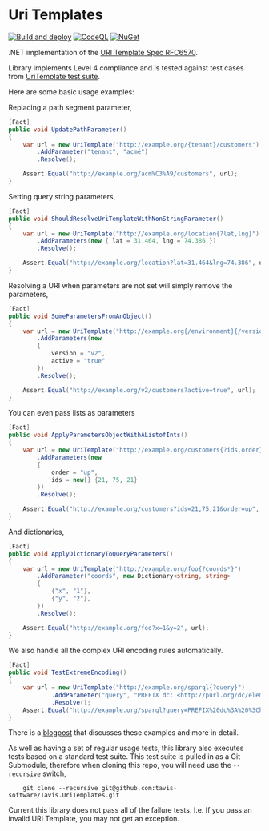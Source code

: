 # Uri Templates # 

[![Build and deploy](https://github.com/microsoft/kiota/actions/workflows/buildAndDeploy.yml/badge.svg)](https://github.com/microsoft/kiota/actions/workflows/buildAndDeploy.yml) [![CodeQL](https://github.com/microsoft/kiota/actions/workflows/codeql-analysis.yml/badge.svg)](https://github.com/microsoft/kiota/actions/workflows/codeql-analysis.yml) [![NuGet](https://img.shields.io/nuget/v/Tavis.UriTemplates.svg?label=NuGet)](https://www.nuget.org/packages/Tavis.UriTemplates/)

.NET implementation of the [URI Template Spec RFC6570](http://tools.ietf.org/html/rfc6570). 

Library implements Level 4 compliance and is tested against test cases from [UriTemplate test suite](https://github.com/uri-templates/uritemplate-test).


Here are some basic usage examples:

Replacing a path segment parameter,

```csharp
[Fact]
public void UpdatePathParameter()
{
    var url = new UriTemplate("http://example.org/{tenant}/customers")
        .AddParameter("tenant", "acmé")
        .Resolve();

    Assert.Equal("http://example.org/acm%C3%A9/customers", url);
}
```

Setting query string parameters,

```csharp
[Fact]
public void ShouldResolveUriTemplateWithNonStringParameter()
{
    var url = new UriTemplate("http://example.org/location{?lat,lng}")
        .AddParameters(new { lat = 31.464, lng = 74.386 })
        .Resolve();

    Assert.Equal("http://example.org/location?lat=31.464&lng=74.386", url);
}
```


Resolving a URI when parameters are not set will simply remove the parameters,

```csharp
[Fact]
public void SomeParametersFromAnObject()
{
    var url = new UriTemplate("http://example.org{/environment}{/version}/customers{?active,country}")
        .AddParameters(new
        {
            version = "v2",
            active = "true"
        })
        .Resolve();

    Assert.Equal("http://example.org/v2/customers?active=true", url);
}
```

You can even pass lists as parameters

```csharp
[Fact]
public void ApplyParametersObjectWithAListofInts()
{
    var url = new UriTemplate("http://example.org/customers{?ids,order}")
        .AddParameters(new
        {
            order = "up",
            ids = new[] {21, 75, 21}
        })
        .Resolve();

    Assert.Equal("http://example.org/customers?ids=21,75,21&order=up", url);
}
```

And dictionaries,

```csharp
[Fact]
public void ApplyDictionaryToQueryParameters()
{
    var url = new UriTemplate("http://example.org/foo{?coords*}")
        .AddParameter("coords", new Dictionary<string, string>
        {
            {"x", "1"},
            {"y", "2"},
        })
        .Resolve();

    Assert.Equal("http://example.org/foo?x=1&y=2", url);
}
```

We also handle all the complex URI encoding rules automatically.

```csharp
[Fact]
public void TestExtremeEncoding()
{
    var url = new UriTemplate("http://example.org/sparql{?query}")
            .AddParameter("query", "PREFIX dc: <http://purl.org/dc/elements/1.1/> SELECT ?book ?who WHERE { ?book dc:creator ?who }")
            .Resolve();
    Assert.Equal("http://example.org/sparql?query=PREFIX%20dc%3A%20%3Chttp%3A%2F%2Fpurl.org%2Fdc%2Felements%2F1.1%2F%3E%20SELECT%20%3Fbook%20%3Fwho%20WHERE%20%7B%20%3Fbook%20dc%3Acreator%20%3Fwho%20%7D", url);
}
```

There is a [blogpost](http://bizcoder.com/constructing-urls-the-easy-way) that discusses these examples and more in detail.

As well as having a set of regular usage tests, this library also executes tests based on a standard test suite.  This test suite is pulled in as a Git Submodule, therefore when cloning this repo, you will need use the `--recursive` switch,

        git clone --recursive git@github.com:tavis-software/Tavis.UriTemplates.git


Current this library does not pass all of the failure tests.  I.e. If you pass an invalid URI Template, you may not get an exception.
